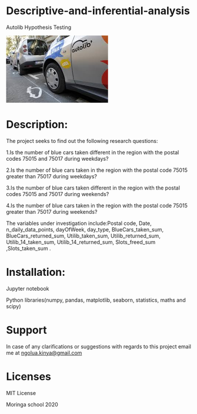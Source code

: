 # Descriptive-and-inferential-analysis
Autolib Hypothesis Testing

![](auto.jpg)

# Description:

The project seeks to find out the following research questions:

1.Is the number of blue cars taken different in the region with the postal codes 75015 and 75017 during weekdays?

2.Is the number of blue cars taken in the region with the postal code 75015 greater than 75017 during weekdays?

3.Is the number of blue cars taken different in the region with the postal codes 75015 and 75017 during weekends?

4.Is the number of blue cars taken in the region with the postal code 75015 greater than 75017 during weekends?

The variables under investigation include:Postal code, Date, n_daily_data_points,  dayOfWeek,  day_type,  BlueCars_taken_sum, BlueCars_returned_sum, Utilib_taken_sum, Utilib_returned_sum, Utilib_14_taken_sum, Utilib_14_returned_sum, Slots_freed_sum ,Slots_taken_sum .

# Installation:
Jupyter notebook

Python libraries(numpy, pandas, matplotlib, seaborn, statistics, maths and scipy)

# Support
In case of any clarifications or suggestions with regards to this project email me at ngolua.kinya@gmail.com

# Licenses
MIT License

Moringa school 2020
